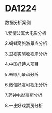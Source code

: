 # DA1224
数据分析案例

1.爱情公寓大电影分析

2.蚂蜂窝旅游景点分析

3.卫视实施收视率分析

4.中国好诗人项目

5.去哪儿景点分析

6.微信好友可视化分析

7.药神电影票房分析

8.一出好戏票房分析
